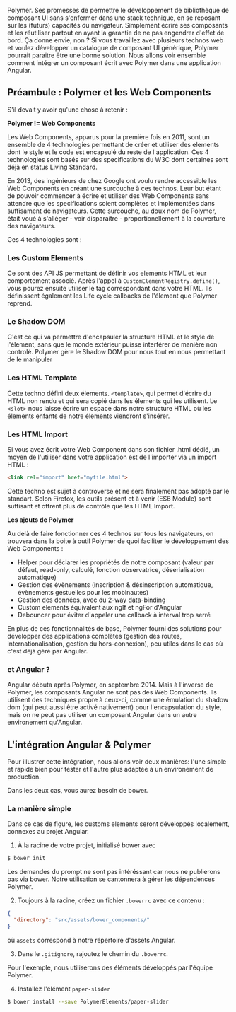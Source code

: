 Polymer. Ses promesses de permettre le développement de bibliothèque de composant UI sans s'enfermer dans une stack technique, en se reposant sur les (futurs) capacités du navigateur. Simplement écrire ses composants et les réutiliser partout en ayant la garantie de ne pas engendrer d'effet de bord. Ça donne envie, non ? Si vous travaillez avec plusieurs technos web et voulez développer un catalogue de composant UI générique, Polymer pourrait paraitre être une bonne solution.
Nous allons voir ensemble comment intégrer un composant écrit avec Polymer dans une application Angular.

## Préambule : Polymer et les Web Components

S'il devait y avoir qu'une chose à retenir :

**Polymer != Web Components**

Les Web Components, apparus pour la première fois en 2011, sont un ensemble de 4 technologies permettant de créer et utiliser des elements dont le style et le code est encapsulé du reste de l'application. Ces 4 technologies sont basés sur des specifications du W3C dont certaines sont déjà en status Living Standard.

En 2013, des ingénieurs de chez Google ont voulu rendre accessible les Web Components en créant une surcouche à ces technos. Leur but étant de pouvoir commencer à écrire et utiliser des Web Components sans attendre que les specifications soient complètes et implémentées dans suffisament de navigateurs. Cette surcouche, au doux nom de Polymer, était voué à s'alléger - voir disparaitre - proportionellement à la couverture des navigateurs.

Ces 4 technologies sont :

### Les Custom Elements
Ce sont des API JS permettant de définir vos elements HTML et leur comportement associé. Après l'appel à `CustomElementRegistry.define()`, vous pourez ensuite utiliser le tag correspondant dans votre HTML.
Ils définissent également les Life cycle callbacks de l'élement que Polymer reprend.

### Le Shadow DOM
C'est ce qui va permettre d'encapsuler la structure HTML et le style de l'élement, sans que le monde extérieur puisse interférer de manière non controlé.
Polymer gère le Shadow DOM pour nous tout en nous permettant de le manipuler

### Les HTML Template
Cette techno défini deux élements. `<template>`, qui permet d'écrire du HTML non rendu et qui sera copié dans les élements qui les utilisent. Le `<slot>` nous laisse écrire un espace dans notre structure HTML où les élements enfants de notre élements viendront s'insérer.

### Les HTML Import
Si vous avez écrit votre Web Component dans son fichier .html dédié, un moyen de l'utiliser dans votre application est de l'importer via un import HTML :
````HTML
<link rel="import" href="myfile.html">
````
Cette techno est sujet à controverse et ne sera finalement pas adopté par le standart. Selon Firefox, les outils présent et à venir (ES6 Module) sont suffisant et offrent plus de contrôle que les HTML Import.

**Les ajouts de Polymer**

Au delà de faire fonctionner ces 4 technos sur tous les navigateurs, on trouvera dans la boite à outil Polymer de quoi faciliter le développement des Web Components :
- Helper pour déclarer les propriétés de notre composant (valeur par défaut, read-only, calculé, fonction observatrice, déserialisation automatique)
- Gestion des évènements (inscription & désinscription automatique, évènements gestuelles pour les mobinautes)
- Gestion des données, avec du 2-way data-binding
- Custom elements équivalent aux ngIf et ngFor d'Angular
- Debouncer pour éviter d'appeler une callback à interval trop serré

En plus de ces fonctionnalités de base, Polymer fourni des solutions pour développer des applications complètes (gestion des routes, internationalisation, gestion du hors-connexion), peu utiles dans le cas où c'est déjà géré par Angular.

### et Angular ?
Angular débuta après Polymer, en septembre 2014. Mais à l'inverse de Polymer, les composants Angular ne sont pas des Web Components. Ils utilisent des techniques propre à ceux-ci, comme une émulation du shadow dom (qui peut aussi être activé nativement) pour l'encapsulation du style, mais on ne peut pas utiliser un composant Angular dans un autre environement qu'Angular.

## L'intégration Angular & Polymer
Pour illustrer cette intégration, nous allons voir deux manières: l'une simple et rapide bien pour tester et l'autre plus adaptée à un environement de production.

Dans les deux cas, vous aurez besoin de bower.

### La manière simple
Dans ce cas de figure, les customs elements seront développés localement, connexes au projet Angular.

1. À la racine de votre projet, initialisé bower avec
````bash
$ bower init
````
Les demandes du prompt ne sont pas intéréssant car nous ne publierons pas via bower. Notre utilisation se cantonnera à gérer les dépendences Polymer.

2. Toujours à la racine, créez un fichier `.bowerrc` avec ce contenu :
````json
{
  "directory": "src/assets/bower_components/"
}
````
où `assets` correspond à notre répertoire d'assets Angular.

3. Dans le `.gitignore`, rajoutez le chemin du `.bowerrc`.

Pour l'exemple, nous utiliserons des éléments développés par l'équipe Polymer.

4. Installez l'élément `paper-slider`
````bash
$ bower install --save PolymerElements/paper-slider
````